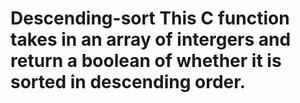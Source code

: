 # Descending-sort This C function takes in an array of intergers and return a boolean of whether it is sorted in descending order.
